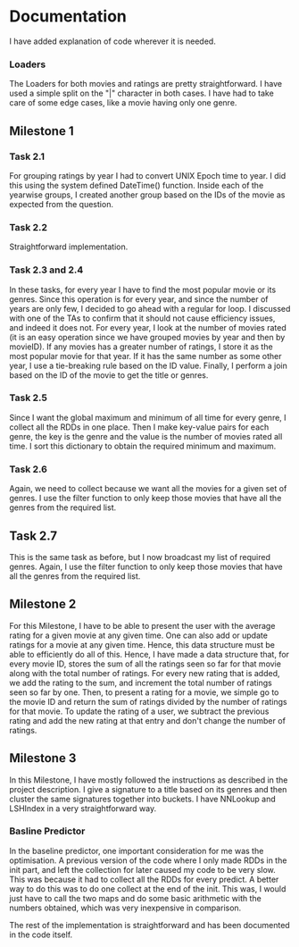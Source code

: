 # Documentation
I have added explanation of code wherever it is needed.

### Loaders
The Loaders for both movies and ratings are pretty straightforward.
I have used a simple split on the "|" character in both cases. I have had to take care of some edge cases, like a movie having only one genre.

## Milestone 1

### Task 2.1
For grouping ratings by year I had to convert UNIX Epoch time to year. I did this using the system defined DateTime() function. Inside each of the yearwise groups, I created another group based on the IDs of the movie as expected from the question.

### Task 2.2
Straightforward implementation.

### Task 2.3 and 2.4
In these tasks, for every year I have to find the most popular movie or its genres. Since this operation is for every year, and since the number of years are only few, I decided to go ahead with a regular for loop. I discussed with one of the TAs to confirm that it should not cause efficiency issues, and indeed it does not. For every year, I look at the number of movies rated (it is an easy operation since we have grouped movies by year and then by movieID). If any movies has a greater number of ratings, I store it as the most popular movie for that year. If it has the same number as some other year, I use a tie-breaking rule based on the ID value. Finally, I perform a join based on the ID of the movie to get the title or genres.

### Task 2.5
Since I want the global maximum and minimum of all time for every genre, I collect all the RDDs in one place. Then I make key-value pairs for each genre, the key is the genre and the value is the number of movies rated all time. I sort this dictionary to obtain the required minimum and maximum.

### Task 2.6
Again, we need to collect because we want all the movies for a given set of genres. I use the filter function to only keep those movies that have all the genres from the required list.

## Task 2.7
This is the same task as before, but I now broadcast my list of required genres. Again, I use the filter function to only keep those movies that have all the genres from the required list.

## Milestone 2

For this Milestone, I have to be able to present the user with the average rating for a given movie at any given time. One can also add or update ratings for a movie at any given time. Hence, this data structure must be able to efficiently do all of this.
Hence, I have made a data structure that, for every movie ID, stores the sum of all the ratings seen so far for that movie along with the total number of ratings. For every new rating that is added, we add the rating to the sum, and increment the total number of ratings seen so far by one. Then, to present a rating for a movie, we simple go to the movie ID and return the sum of ratings divided by the number of ratings for that movie. To update the rating of a user, we subtract the previous rating and add the new rating at that entry and don't change the number of ratings.

## Milestone 3

In this Milestone, I have mostly followed the instructions as described in the project description.
I give a signature to a title based on its genres and then cluster the same signatures together into buckets. I have NNLookup and LSHIndex in a very straightforward way.

### Basline Predictor
In the baseline predictor, one important consideration for me was the optimisation. A previous version of the code where I only made RDDs in the init part, and left the collection for later caused my code to be very slow. This was because it had to collect all the RDDs for every predict. 
A better way to do this was to do one collect at the end of the init. This was, I would just have to call the two maps and do some basic arithmetic with the numbers obtained, which was very inexpensive in comparison.

The rest of the implementation is straightforward and has been documented in the code itself.

